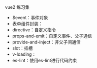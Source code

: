 vue2 练习集
- $event：事件对象
- 表单组件封装：
- directive：自定义指令
- props-and-emit：自定义事件、父子通信
- provide-and-inject：非父子间通信
- slot：插槽
- v-loading：
- es-lint：使用es-lint进行代码约束